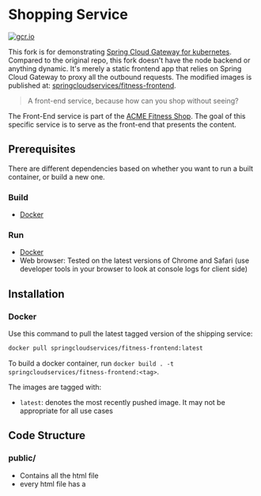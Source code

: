 # Shopping Service

[![gcr.io](https://img.shields.io/badge/gcr.io-stable-green?style=flat-square)](https://console.cloud.google.com/gcr/images/vmwarecloudadvocacy/GLOBAL/acmeshop-front-end@sha256:50407894d66065e846819f2d0060bce8fab8be433cbcf973d7dce2f27eeb2390/details?tab=info)

This fork is for demonstrating [Spring Cloud Gateway for kubernetes](https://docs.pivotal.io/scg-k8s/1-0/installation.html). Compared to the original repo, this fork doesn't have the node backend or anything dynamic. It's merely a static frontend app that relies on Spring Cloud Gateway to proxy all the outbound requests. The modified images is published at: [springcloudservices/fitness-frontend](https://hub.docker.com/r/springcloudservices/fitness-frontend).

> A front-end service, because how can you shop without seeing?

The Front-End service is part of the [ACME Fitness Shop](https://github.com/vmwarecloudadvocacy/acme_fitness_demo). The goal of this specific service is to serve as the front-end that presents the content.

## Prerequisites

There are different dependencies based on whether you want to run a built container, or build a new one.

### Build

* [Docker](https://www.docker.com/docker-community)

### Run

* [Docker](https://www.docker.com/docker-community)
* Web browser: Tested on the latest versions of Chrome and Safari (use developer tools in your browser to look at console logs for client side)

## Installation

### Docker

Use this command to pull the latest tagged version of the shipping service:

```bash
docker pull springcloudservices/fitness-frontend:latest
```

To build a docker container, run `docker build . -t springcloudservices/fitness-frontend:<tag>`.

The images are tagged with:

* `latest`: denotes the most recently pushed image. It may not be appropriate for all use cases

## Code Structure

### public/

* Contains all the html file
* every html file has a <script> tag under which the AJAX scripts are added
* follow the index.html for some of the naming conventions. Especially for the Top navigation bar and the footer
* make changes as necessary for your service (like redirecting to another page, loading a different html etc)

### public/js/client.js

* Contains all the js functions for handling certain front end actions

## Available users

There are four pre-created users loaded into the database:

| User   | Password   |
|--------|------------|
| eric   | `vmware1!` |
| dwight | `vmware1!` |
| han    | `vmware1!` |
| phoebe | `vmware1!` |

* You MUST login as one of the users mentioned above to access all the pages in the application
* The current user service will set a cookie ```logged_in``` in the browser. This cookie contains the User ID returned from the user service
* The service uses JWT and sets 2 cookies - ```logged_in``` and ```refresh_token```

## License

See the [LICENSE](./LICENSE) file in the repository
